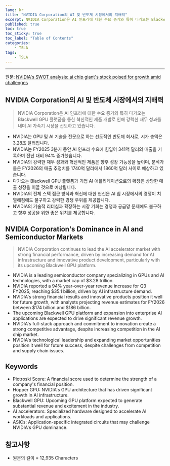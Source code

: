 ```yaml
---
lang: kr
title: "NVIDIA Corporation의 AI 및 반도체 시장에서의 지배력"
excerpt: NVIDIA Corporation은 AI 인프라에 대한 수요 증가와 특히 다가오는 Blackwell GPU 플랫폼을 통한 혁신적인 제품 개발로 인해 강력한 재무 성과를 내며 AI 가속기 시장을 선도하고 있습니다.
published: true
toc: true
toc_sticky: true
toc_label: "Table of Contents"
categories:
    - TSLA
tags:
    - TSLA
---
```


---

  원문: [NVIDIA's SWOT analysis: ai chip giant's stock poised for growth amid challenges](https://www.investing.com/news/swot-analysis/nvidias-swot-analysis-ai-chip-giants-stock-poised-for-growth-amid-challenges-93CH-3785522)

## NVIDIA Corporation의 AI 및 반도체 시장에서의 지배력

> NVIDIA Corporation은 AI 인프라에 대한 수요 증가와 특히 다가오는 Blackwell GPU 플랫폼을 통한 혁신적인 제품 개발로 인해 강력한 재무 성과를 내며 AI 가속기 시장을 선도하고 있습니다.


- NVIDIA는 GPU 및 AI 기술을 전문으로 하는 선도적인 반도체 회사로, 시가 총액은 3.28조 달러입니다.
- NVIDIA는 FY2025 3분기 동안 AI 인프라 수요에 힘입어 341억 달러의 매출을 기록하며 전년 대비 94% 증가했습니다.
- NVIDIA의 강력한 재무 성과와 혁신적인 제품은 향후 성장 가능성을 높이며, 분석가들은 FY2026의 매출 추정치를 1740억 달러에서 1860억 달러 사이로 예상하고 있습니다.
- 다가오는 Blackwell GPU 플랫폼과 기업 AI 애플리케이션으로의 확장은 상당한 매출 성장을 이끌 것으로 예상됩니다.
- NVIDIA의 전체 스택 접근 방식과 혁신에 대한 헌신은 AI 칩 시장에서의 경쟁이 치열해짐에도 불구하고 강력한 경쟁 우위를 제공합니다.
- NVIDIA의 기술적 리더십과 확장하는 시장 기회는 경쟁과 공급망 문제에도 불구하고 향후 성공을 위한 좋은 위치를 제공합니다.

## NVIDIA Corporation's Dominance in AI and Semiconductor Markets

> NVIDIA Corporation continues to lead the AI accelerator market with strong financial performance, driven by increasing demand for AI infrastructure and innovative product development, particularly with its upcoming Blackwell GPU platform.


- NVIDIA is a leading semiconductor company specializing in GPUs and AI technologies, with a market cap of $3.28 trillion.
- NVIDIA reported a 94% year-over-year revenue increase for Q3 FY2025, reaching $35.1 billion, driven by AI infrastructure demand.
- NVIDIA's strong financial results and innovative products position it well for future growth, with analysts projecting revenue estimates for FY2026 between $174 billion and $186 billion.
- The upcoming Blackwell GPU platform and expansion into enterprise AI applications are expected to drive significant revenue growth.
- NVIDIA's full-stack approach and commitment to innovation create a strong competitive advantage, despite increasing competition in the AI chip market.
- NVIDIA's technological leadership and expanding market opportunities position it well for future success, despite challenges from competition and supply chain issues.

## Keywords

- Piotroski Score: A financial score used to determine the strength of a company's financial position.
- Hopper GPU: NVIDIA's GPU architecture that has driven significant growth in AI infrastructure.
- Blackwell GPU: Upcoming GPU platform expected to generate substantial revenue and excitement in the industry.
- AI accelerators: Specialized hardware designed to accelerate AI workloads and applications.
- ASICs: Application-specific integrated circuits that may challenge NVIDIA's GPU dominance.

## 참고사항

- 원문의 길이 = 12,935 Characters


